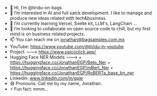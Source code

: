 - 👋 Hi, I’m @tiridu-on-bags
- 👀 I’m interested in AI and full satck development. I like to manage and produce new ideas related with tech&business. 
- 🌱 I’m currently learning Vercel, Svelte kit, LLM's, LangChain ...
- 💞️ I’m looking to collaborate on open source code to chill, but my first mind is on business related projects.
- 📫 You can reach me on jonathan@bagsamples.com.mx
- YouTube: https://www.youtube.com/@tiridu-in-youtube
- Project  ---> https://www.psicoclick.app/
- Hugging Face NER Models --->
      + https://huggingface.co/JonathanEGP/Beto_Ner
      + https://huggingface.co/JonathanEGP/mBert_Ner
      + https://huggingface.co/JonathanEGP/RoBERTa_base_bn_ner
- Linkedin: www.linkedin.com/in/gpje
- 😄 Pronouns: Call me by my name, Jonathan.
- ⚡ Fun fact: mmm...

<!---
tiridu-on-bags/tiridu-on-bags is a ✨ special ✨ repository because its `README.md` (this file) appears on your GitHub profile.
You can click the Preview link to take a look at your changes.
--->
